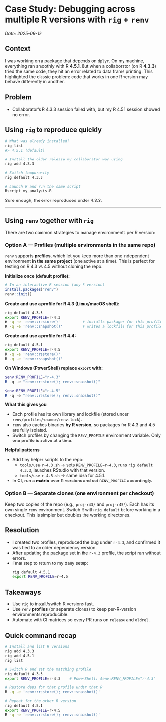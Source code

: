# Case Study: Debugging across multiple R versions with `rig` + `renv`
_Date: 2025-09-19_

## Context
I was working on a package that depends on `dplyr`. On my machine, everything ran smoothly with R **4.5.1**. But when a collaborator (on R **4.3.3**) tried the same code, they hit an error related to data frame printing. This highlighted the classic problem: code that works in one R version may behave differently in another.

## Problem
- Collaborator’s R 4.3.3 session failed with, but my R 4.5.1 session showed no error.

## Using `rig` to reproduce quickly
```bash
# What was already installed?
rig list
#> 4.5.1 (default)

# Install the older release my collaborator was using
rig add 4.3.3

# Switch temporarily
rig default 4.3.3

# Launch R and run the same script
Rscript my_analysis.R
```
Sure enough, the error reproduced under 4.3.3.

---

## Using `renv` together with `rig`
There are two common strategies to manage environments per R version:

### Option A — **Profiles** (multiple environments in the same repo)
`renv` supports **profiles**, which let you keep more than one independent environment **in the same project** (one active at a time). This is perfect for testing on R 4.3 vs 4.5 without cloning the repo.

**Initialize once (default profile):**
```r
# In an interactive R session (any R version)
install.packages("renv")
renv::init()
```

**Create and use a profile for R 4.3 (Linux/macOS shell):**
```bash
rig default 4.3.3
export RENV_PROFILE=r-4.3
R -q -e 'renv::restore()'          # installs packages for this profile & R version
R -q -e 'renv::snapshot()'         # writes a lockfile for this profile
```

**Create and use a profile for R 4.4:**
```bash
rig default 4.5.1
export RENV_PROFILE=r-4.5
R -q -e 'renv::restore()'
R -q -e 'renv::snapshot()'
```

**On Windows (PowerShell) replace `export` with:**
```powershell
$env:RENV_PROFILE="r-4.3"
R -q -e "renv::restore(); renv::snapshot()"

$env:RENV_PROFILE="r-4.5"
R -q -e "renv::restore(); renv::snapshot()"
```

**What this gives you**
- Each profile has its own library and lockfile (stored under `renv/profiles/<name>/renv.lock`).
- `renv` also caches binaries **by R version**, so packages for R 4.3 and 4.5 are fully isolated.
- Switch profiles by changing the `RENV_PROFILE` environment variable. Only one profile is active at a time.

**Helpful patterns**
- Add tiny helper scripts to the repo:
  - `tools/use-r-4.3.sh` → sets `RENV_PROFILE=r-4.3`, runs `rig default 4.3.3`, launches RStudio with that version.
  - `tools/use-r-4.5.sh` → same idea for 4.5.1.
- In CI, run a **matrix** over R versions and set `RENV_PROFILE` accordingly.

### Option B — **Separate clones** (one environment per checkout)
Keep two copies of the repo (e.g., `proj-r43/` and `proj-r45/`). Each has its own single `renv` environment. Switch R with `rig default` before working in a checkout. This is simpler but doubles the working directories.

## Resolution 
- I created two profiles, reproduced the bug under `r-4.3`, and confirmed it was tied to an older dependency version.
- After updating the package set in the `r-4.3` profile, the script ran without errors.
- Final step to return to my daily setup:
  ```bash
  rig default 4.5.1
  export RENV_PROFILE=r-4.5
  ```

## Takeaways
- Use `rig` to install/switch R versions fast.
- Use `renv` **profiles** (or separate clones) to keep per-R-version environments reproducible.
- Automate with CI matrices so every PR runs on `release` and `oldrel`.

## Quick command recap
```bash
# Install and list R versions
rig add 4.3.3
rig add 4.5.1
rig list

# Switch R and set the matching profile
rig default 4.3.3
export RENV_PROFILE=r-4.3    # PowerShell: $env:RENV_PROFILE="r-4.3"

# Restore deps for that profile under that R
R -q -e 'renv::restore(); renv::snapshot()'

# Repeat for the other R version
rig default 4.5.1
export RENV_PROFILE=r-4.5
R -q -e 'renv::restore(); renv::snapshot()'
```
